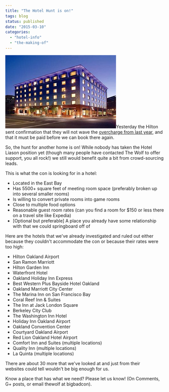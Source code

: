 ```yaml
---
title: "The Hotel Hunt is on!"
tags: blog
status: published
date: "2015-03-10"
categories: 
  - "hotel-info"
  - "the-making-of"
---
```


[![Hotel_Image](/images/Hotel_Image.jpg)](http://www.bigbadcon.com/wp-content/uploads/2015/03/Hotel_Image.jpg)Yesterday the Hilton sent confirmation that they will not wave the [overcharge from last year](http://www.bigbadcon.com/looking-for-new-recruits/), and that it must be paid before we can book there again.

So, the hunt for another home is on! While nobody has taken the Hotel Liason position yet (though many people have contacted The Wolf to offer support, you all rock!) we still would benefit quite a bit from crowd-sourcing leads.

This is what the con is looking for in a hotel:

- Located in the East Bay
- Has 5500+ square feet of meeting room space (preferably broken up into several smaller rooms)
- Is willing to convert private rooms into game rooms
- Close to multiple food options
- Reasonable guest room rates (can you find a room for $150 or less there on a travel site like Expedia)
- \[Optional but preferable\] A place you already have some relationship with that we could springboard off of

Here are the hotels that we've already investigated and ruled out either because they couldn't accommodate the con or because their rates were too high:

- Hilton Oakland Airport
- San Ramon Marriott
- Hilton Garden Inn
- Waterfront Hotel
- Oakland Holiday Inn Express
- Best Western Plus Bayside Hotel Oakland
- Oakland Marriott City Center
- The Marina Inn on San Francisco Bay
- Coral Reef Inn & Suites
- The Inn at Jack London Square
- Berkeley City Club
- The Washington Inn Hotel
- Holiday Inn Oakland Airport
- Oakland Convention Center
- Courtyard Oakland Airport
- Red Lion Oakland Hotel Airport
- Comfort Inn and Suites (multiple locations)
- Quality Inn (multiple locations)
- La Quinta (multiple locations)

There are about 30 more that we've looked at and just from their websites could tell wouldn't be big enough for us.

Know a place that has what we need? Please let us know! (On Comments, G+ posts, or email thewolf at bigbadcon).
